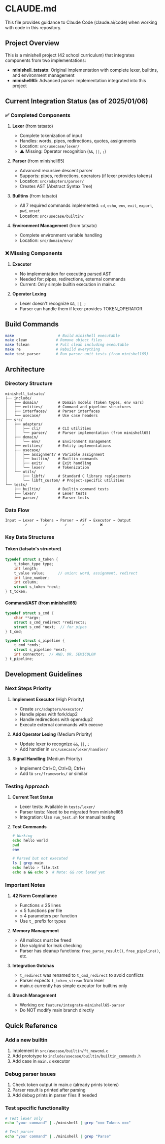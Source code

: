 # CLAUDE.md

This file provides guidance to Claude Code (claude.ai/code) when working with code in this repository.

## Project Overview

This is a minishell project (42 school curriculum) that integrates components from two implementations:
- **minishell_tatsato**: Original implementation with complete lexer, builtins, and environment management
- **minishell65**: Advanced parser implementation integrated into this project

## Current Integration Status (as of 2025/01/06)

### ✅ Completed Components

1. **Lexer** (from tatsato)
   - Complete tokenization of input
   - Handles: words, pipes, redirections, quotes, assignments
   - Location: `src/usecase/lexer/`
   - ⚠️ Missing: Operator recognition (`&&`, `||`, `;`)

2. **Parser** (from minishell65)
   - Advanced recursive descent parser
   - Supports: pipes, redirections, operators (if lexer provides tokens)
   - Location: `src/adapters/parser/`
   - Creates AST (Abstract Syntax Tree)

3. **Builtins** (from tatsato)
   - All 7 required commands implemented: `cd`, `echo`, `env`, `exit`, `export`, `pwd`, `unset`
   - Location: `src/usecase/builtin/`

4. **Environment Management** (from tatsato)
   - Complete environment variable handling
   - Location: `src/domain/env/`

### ❌ Missing Components

1. **Executor**
   - No implementation for executing parsed AST
   - Needed for: pipes, redirections, external commands
   - Current: Only simple builtin execution in main.c

2. **Operator Lexing**
   - Lexer doesn't recognize `&&`, `||`, `;`
   - Parser can handle them if lexer provides TOKEN_OPERATOR

## Build Commands

```bash
make                    # Build minishell executable
make clean             # Remove object files
make fclean            # Full clean including executable
make re                # Rebuild everything
make test_parser       # Run parser unit tests (from minishell65)
```

## Architecture

### Directory Structure
```
minishell_tatsato/
├── include/
│   ├── domain/         # Domain models (token types, env vars)
│   ├── entities/       # Command and pipeline structures
│   ├── interfaces/     # Parser interfaces
│   └── usecase/        # Use case headers
├── src/
│   ├── adapters/
│   │   ├── cli/        # CLI utilities
│   │   └── parser/     # Parser implementation (from minishell65)
│   ├── domain/
│   │   └── env/        # Environment management
│   ├── entities/       # Entity implementations
│   ├── usecase/
│   │   ├── assignment/ # Variable assignment
│   │   ├── builtin/    # Builtin commands
│   │   ├── exit/       # Exit handling
│   │   └── lexer/      # Tokenization
│   └── utils/
│       ├── libft/      # Standard C library replacements
│       └── libft_custom/ # Project-specific utilities
└── tests/
    ├── builtin/        # Builtin command tests
    ├── lexer/          # Lexer tests
    └── parser/         # Parser tests
```

### Data Flow
```
Input → Lexer → Tokens → Parser → AST → Executor → Output
         ✓        ✓        ✓       ✓       ❌
```

### Key Data Structures

#### Token (tatsato's structure)
```c
typedef struct s_token {
    t_token_type type;
    int length;
    t_value value;      // union: word, assignment, redirect
    int line_number;
    int column;
    struct s_token *next;
} t_token;
```

#### Command/AST (from minishell65)
```c
typedef struct s_cmd {
    char **argv;
    struct s_cmd_redirect *redirects;
    struct s_cmd *next;  // for pipes
} t_cmd;

typedef struct s_pipeline {
    t_cmd *cmds;
    struct s_pipeline *next;
    int connector;  // AND, OR, SEMICOLON
} t_pipeline;
```

## Development Guidelines

### Next Steps Priority

1. **Implement Executor** (High Priority)
   - Create `src/adapters/executor/`
   - Handle pipes with fork/dup2
   - Handle redirections with open/dup2
   - Execute external commands with execve

2. **Add Operator Lexing** (Medium Priority)
   - Update lexer to recognize `&&`, `||`, `;`
   - Add handler in `src/usecase/lexer/handler/`

3. **Signal Handling** (Medium Priority)
   - Implement Ctrl+C, Ctrl+D, Ctrl+\
   - Add to `src/frameworks/` or similar

### Testing Approach

1. **Current Test Status**
   - Lexer tests: Available in `tests/lexer/`
   - Parser tests: Need to be migrated from minishell65
   - Integration: Use `run_test.sh` for manual testing

2. **Test Commands**
   ```bash
   # Working
   echo hello world
   pwd
   env
   
   # Parsed but not executed
   ls | grep main
   echo hello > file.txt
   echo a && echo b  # Note: && not lexed yet
   ```

### Important Notes

1. **42 Norm Compliance**
   - Functions ≤ 25 lines
   - ≤ 5 functions per file
   - ≤ 4 parameters per function
   - Use `t_` prefix for types

2. **Memory Management**
   - All mallocs must be freed
   - Use valgrind for leak checking
   - Parser has cleanup functions: `free_parse_result()`, `free_pipeline()`, etc.

3. **Integration Gotchas**
   - `t_redirect` was renamed to `t_cmd_redirect` to avoid conflicts
   - Parser expects `t_token_stream` from lexer
   - main.c currently has simple executor for builtins only

4. **Branch Management**
   - Working on: `feature/integrate-minishell65-parser`
   - Do NOT modify main branch directly

## Quick Reference

### Add a new builtin
1. Implement in `src/usecase/builtin/ft_newcmd.c`
2. Add prototype to `include/usecase/builtin/builtin_commands.h`
3. Add case in `main.c` executor

### Debug parser issues
1. Check token output in main.c (already prints tokens)
2. Parser result is printed after parsing
3. Add debug prints in parser files if needed

### Test specific functionality
```bash
# Test lexer only
echo "your command" | ./minishell | grep "=== Tokens ==="

# Test parser
echo "your command" | ./minishell | grep "Parse"
```